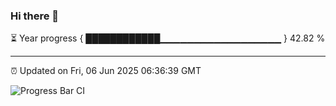 ### Hi there 👋

⏳ Year progress { ████████████▁▁▁▁▁▁▁▁▁▁▁▁▁▁▁▁▁▁ } 42.82 %

---

⏰ Updated on Fri, 06 Jun 2025 06:36:39 GMT

![Progress Bar CI](https://github.com/ZhaoGui/ZhaoGui/workflows/Progress%20Bar%20CI/badge.svg)
